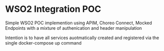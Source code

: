 #  WSO2 Integration POC

Simple WSO2 POC implemention using APIM, Choreo Connect, Mocked Endpoints with a mixture of authenication and header manipulation

Intention is to have all services auotmatically created and registered via the single docker-compose up command



